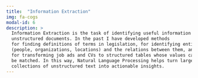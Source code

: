 ```yaml
---
title:  "Information Extraction"
img: fa-cogs
modal-id: 6
description: >
  Information Extraction is the task of identifying useful information in
  unstructured documents. In the past I have developed methods
  for finding definitions of terms in legislation, for identifying entities
  (people, organizations, locations) and the relations between them, and 
  for transforming job ads and CVs to structured tables whose values can
  be matched. In this way, Natural Language Processing helps turn large
  collections of unstructured text into actionable insights. 
---
```


